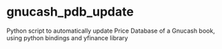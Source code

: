 # gnucash_pdb_update
Python script to automatically update Price Database of a Gnucash book, using python bindings and yfinance library
